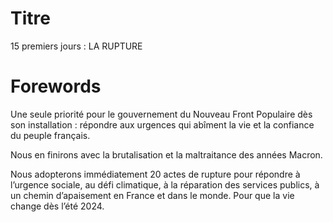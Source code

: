 # Titre
15 premiers jours : LA RUPTURE
# Forewords
Une seule priorité pour le gouvernement du Nouveau Front Populaire dès son installation : répondre aux urgences qui abîment la vie et la confiance du peuple français. 

Nous en finirons avec la brutalisation et la maltraitance des années Macron. 

Nous adopterons immédiatement 20 actes de rupture pour répondre à l’urgence sociale, au défi climatique, à la réparation des services publics, à un chemin d’apaisement en France et dans le monde. Pour que la vie change dès l’été 2024. 